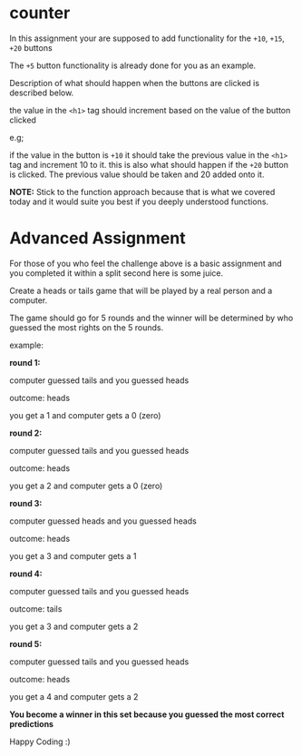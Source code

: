 # counter

In this assignment your are supposed to add functionality for the `+10`, `+15`, `+20` buttons

The `+5` button functionality is already done for you as an example.

Description of what should happen when the buttons are clicked is described below.

the value in the `<h1>` tag should increment based on the value of the button clicked

e.g;

if the value in the button is `+10` it should take the previous value in the `<h1>` tag and increment 10 to it.
this is also what should happen if the `+20` button is clicked. The previous value should be taken and 20 added onto it.

__NOTE:__ Stick to the function approach because that is what we covered today and it would suite you best if you deeply understood functions.


# Advanced Assignment

For those of you who feel the challenge above is a basic assignment and you completed it within a split second here is some juice.

Create a heads or tails game that will be played by a real person and a computer.

The game should go for 5 rounds and the winner will be determined by who guessed the most rights on the 5 rounds.

example:

__round 1:__

computer guessed tails and you guessed heads

outcome: heads

you get a 1 and computer gets a 0 (zero)

__round 2:__

computer guessed tails and you guessed heads

outcome: heads

you get a 2 and computer gets a 0 (zero)

__round 3:__

computer guessed heads and you guessed heads

outcome: heads

you get a 3 and computer gets a 1

__round 4:__

computer guessed tails and you guessed heads

outcome: tails

you get a 3 and computer gets a 2

__round 5:__

computer guessed tails and you guessed heads

outcome: heads

you get a 4 and computer gets a 2

__You become a winner in this set because you guessed the most correct predictions__

Happy Coding :)